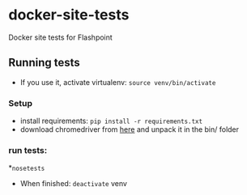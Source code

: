 # docker-site-tests
Docker site tests for Flashpoint

## Running tests
* If you use it, activate virtualenv: `source venv/bin/activate`
### Setup
* install requirements: `pip install -r requirements.txt`
* download chromedriver from [here](www) and unpack it in the bin/ folder
### run tests: 
*`nosetests`
* When finished: `deactivate` venv
